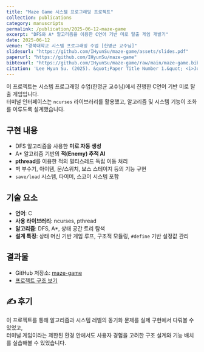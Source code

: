 ```yaml
---
title: "Maze Game 시스템 프로그래밍 프로젝트"
collection: publications
category: manuscripts
permalink: /publication/2025-06-12-maze-game
excerpt: "DFS와 A* 알고리즘을 이용한 C언어 기반 미로 탈출 게임 개발기"
date: 2025-06-12
venue: "경북대학교 시스템 프로그래밍 수업 [한명균 교수님]"
slidesurl: "https://github.com/IHyunSu/maze-game/assets/slides.pdf"
paperurl: "https://github.com/IHyunSu/maze-game"
bibtexurl: "https://github.com/IHyunSu/maze-game/raw/main/maze-game.bib"  # BibTeX 파일이 있다면 해당 경로
citation: 'Lee Hyun Su. (2025). &quot;Paper Title Number 1.&quot; <i>Journal 1</i>. 1(1).'
---
```


이 프로젝트는 시스템 프로그래밍 수업(한명균 교수님)에서 진행한 C언어 기반 미로 탈출 게임입니다.  
터미널 인터페이스는 `ncurses` 라이브러리를 활용했고, 알고리즘 및 시스템 기능이 조화를 이루도록 설계했습니다.

## 구현 내용

- DFS 알고리즘을 사용한 **미로 자동 생성**
- A\* 알고리즘 기반의 **적(Enemy) 추적 AI**
- **pthread**를 이용한 적의 멀티스레드 독립 이동 처리
- 벽 부수기, 아이템, 문/스위치, 보스 스테이지 등의 기능 구현
- `save/load` 시스템, 타이머, 스코어 시스템 포함

## 기술 요소

- **언어**: C
- **사용 라이브러리**: ncurses, pthread
- **알고리즘**: DFS, A*, 상태 공간 트리 탐색
- **설계 특징**: 상태 머신 기반 게임 루프, 구조적 모듈링, `#define` 기반 설정값 관리

## 결과물

- GitHub 저장소: [maze-game](https://github.com/IHyunSu/maze-game)
- [프로젝트 구조 보기](https://github.com/IHyunSu/maze-game/client/)

## ✍️ 후기

이 프로젝트를 통해 알고리즘과 시스템 레벨의 동기화 문제를 실제 구현에서 다뤄볼 수 있었고,  
터미널 게임이라는 제한된 환경 안에서도 사용자 경험을 고려한 구조 설계와 기능 배치를 실습해볼 수 있었습니다.
